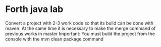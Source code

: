 # Forth java lab
Convert a project with 2-3 work code so that its build can be done with maven.
At the same time it is necessary to make the merge command of previous works in master
Important: You must build the project from the console with the mvn clean package command


